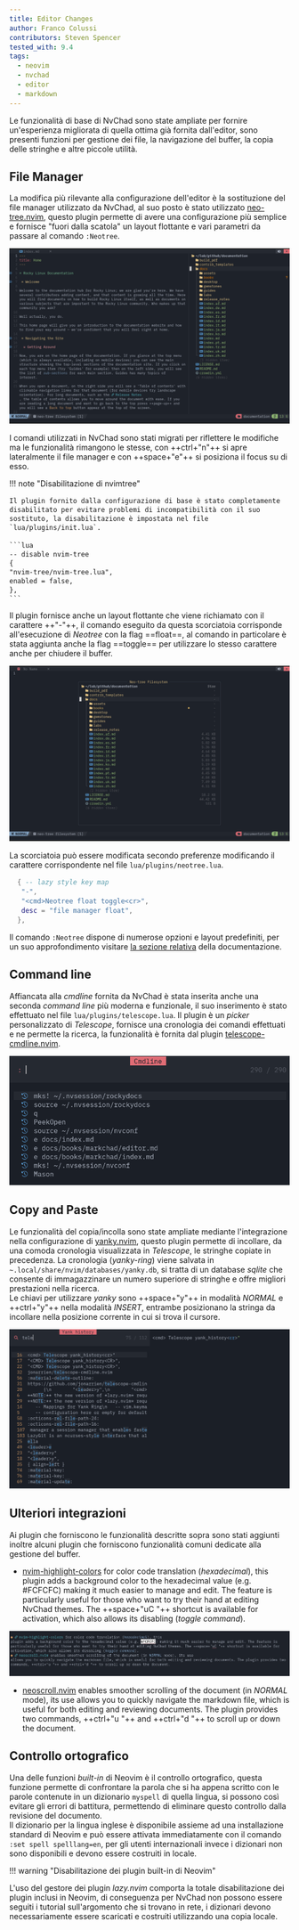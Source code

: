 ```yaml
---
title: Editor Changes
author: Franco Colussi
contributors: Steven Spencer
tested_with: 9.4
tags:
  - neovim
  - nvchad
  - editor
  - markdown
---
```


Le funzionalità di base di NvChad sono state ampliate per fornire un'esperienza migliorata di quella ottima già fornita dall'editor, sono presenti funzioni per gestione dei file, la navigazione del buffer, la copia delle stringhe e altre piccole utilità.

## File Manager

La modifica più rilevante alla configurazione dell'editor è la sostituzione del file manager utilizzato da NvChad, al suo posto è stato utilizzato [neo-tree.nvim](https://github.com/nvim-neo-tree/neo-tree.nvim), questo plugin permette di avere una configurazione più semplice e fornisce "fuori dalla scatola" un layout flottante e vari parametri da passare al comando `:Neotree`.

![Neotree Standard](./images/neo-tree.png)

I comandi utilizzati in NvChad sono stati migrati per riflettere le modifiche ma le funzionalità rimangono le stesse, con ++ctrl+"n"++ si apre lateralmente il file manager e con ++space+"e"++ si posiziona il focus su di esso.

!!! note "Disabilitazione di nvimtree"

    Il plugin fornito dalla configurazione di base è stato completamente disabilitato per evitare problemi di incompatibilità con il suo sostituto, la disabilitazione è impostata nel file `lua/plugins/init.lua`.

    ```lua
    -- disable nvim-tree
    {
    "nvim-tree/nvim-tree.lua",
    enabled = false,
    },
    ```

Il plugin fornisce anche un layout flottante che viene richiamato con il carattere ++"-"++, il comando eseguito da questa scorciatoia corrisponde all'esecuzione di *Neotree* con la flag ==float==, al comando in particolare è stata aggiunta anche la flag ==toggle== per utilizzare lo stesso carattere anche per chiudere il buffer.

![Floating Neotree](./images/neo-tree_float.png)

La scorciatoia può essere modificata secondo preferenze modificando il carattere corrispondente nel file `lua/plugins/neotree.lua`.

```lua
  { -- lazy style key map
   "-",
   "<cmd>Neotree float toggle<cr>",
   desc = "file manager float",
  },
```

Il comando `:Neotree` dispone di numerose opzioni e layout predefiniti, per un suo approfondimento visitare [la sezione relativa](https://github.com/nvim-neo-tree/neo-tree.nvim?tab=readme-ov-file#the-neotree-command) della documentazione.

## Command line

Affiancata alla *cmdline* fornita da NvChad è stata inserita anche una seconda *command line* più moderna e funzionale, il suo inserimento è stato effettuato nel file `lua/plugins/telescope.lua`. Il plugin è un *picker* personalizzato di *Telescope*, fornisce una cronologia dei comandi effettuati e ne permette la ricerca, la funzionalità è fornita dal plugin [telescope-cmdline.nvim](https://github.com/jonarrien/telescope-cmdline.nvim).

![Cmdline](./images/cmdline_telescope.png)

## Copy and Paste

Le funzionalità del copia/incolla sono state ampliate mediante l'integrazione nella configurazione di [yanky.nvim](https://github.com/gbprod/yanky.nvim), questo plugin permette di incollare, da una comoda cronologia visualizzata in *Telescope*, le stringhe copiate in precedenza. La cronologia (*yanky-ring*) viene salvata in `~.local/share/nvim/databases/yanky.db`, si tratta di un database *sqlite* che consente di immagazzinare un numero superiore di stringhe e offre migliori prestazioni nella ricerca.  
Le chiavi per utilizzare *yanky* sono ++space+"y"++ in modalità *NORMAL* e ++ctrl+"y"++ nella modalità *INSERT*, entrambe posizionano la stringa da incollare nella posizione corrente in cui si trova il cursore.

![Yank Ring](./images/yank_ring.png)

## Ulteriori integrazioni

Ai plugin che forniscono le funzionalità descritte sopra sono stati aggiunti inoltre alcuni plugin che forniscono funzionalità comuni dedicate alla gestione del buffer.

* [nvim-highlight-colors](https://github.com/brenoprata10/nvim-highlight-colors) for color code translation (*hexadecimal*), this plugin adds a background color to the hexadecimal value (e.g. #FCFCFC) making it much easier to manage and edit. The feature is particularly useful for those who want to try their hand at editing NvChad themes. The ++space+"uC "++ shortcut is available for activation, which also allows its disabling (*toggle command*).

![Highlight Colors](./images/hl_colors.png)

* [neoscroll.nvim](https://github.com/karb94/neoscroll.nvim) enables smoother scrolling of the document (in *NORMAL* mode), its use allows you to quickly navigate the markdown file, which is useful for both editing and reviewing documents. The plugin provides two commands, ++ctrl+"u "++ and ++ctrl+"d "++ to scroll up or down the document.

## Controllo ortografico

Una delle funzioni *built-in* di Neovim è il controllo ortografico, questa funzione permette di confrontare la parola che si ha appena scritto con le parole contenute in un dizionario `myspell` di quella lingua, si possono così evitare gli errori di battitura, permettendo di eliminare questo controllo dalla revisione del documento.  
Il dizionario per la lingua inglese è disponibile assieme ad una installazione standard di Neovim e può essere attivata immediatamente con il comando `:set spell spelllang=en`, per gli utenti internazionali invece i dizionari non sono disponibili e devono essere costruiti in locale.

!!! warning "Disabilitazione dei plugin built-in di Neovim"

L'uso del gestore dei plugin *lazy.nvim* comporta la totale disabilitazione dei plugin inclusi in Neovim, di conseguenza per NvChad non possono essere seguiti i tutorial sull'argomento che si trovano in rete, i dizionari devono necessariamente essere scaricati e costruiti utilizzando una copia locale.
